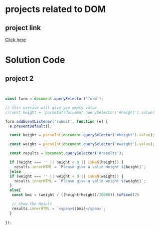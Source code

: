 # projects related to DOM

## project link
[Click here](https://stackblitz.com/edit/dom-project-chaiaurcode?file=index.html)

# Solution Code

## project 2
```javascript


const form = document.querySelector('form');

// this usecase will give you empty value
//const height =  parseInt(document.querySelector('#height').value)

form.addEventListener('submit', function (e) {
  e.preventDefault();

  const height = parseInt(document.querySelector('#height').value);

  const weight = parseInt(document.querySelector('#weight').value);

  const results = document.querySelector('#results');

  if (height === '' || height < 0 || isNaN(height)) {
    results.innerHTML = `Please give a valid Height ${height}`;
  }else
  if (weight === '' || weight < 0 || isNaN(weight)) {
    results.innerHTML = `Please give a valid weight ${weight}`;
  }
  else{
   const bmi = (weight / ((height*height)/10000)).toFixed(2)

   // Show the Result
   results.innerHTML = `<span>${bmi}</span>`;
  }
  
});
```